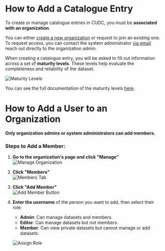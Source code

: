 # How to Add a Catalogue Entry

To create or manage catalogue entries in CUDC, you must be **associated with an organization**.

You can either [create a new organization](/organization/new) or request to join an existing one. To request access, you can contact the system administrator [via email](mailto:support@mail.urbandatacentre.ca) reach out directly to the organization admin.


When creating a catalogue entry, you will be asked to fill out information across a set of **maturity levels**. These levels help evaluate the completeness and reliability of the dataset.

![Maturity Levels]( /udc-react/image-4.png )

You can see the full documentation of the maturity levels [here](/udc-react/tutorial/maturity-levels).



# How to Add a User to an Organization

**Only organization admins or system administrators can add members.**

### Steps to Add a Member:

1. **Go to the organization's page and click "Manage"**  
   ![Manage Organization]( /udc-react/image.png )

2. **Click "Members"**  
   ![Members Tab]( /udc-react/image-1.png )

3. **Click "Add Member"**  
   ![Add Member Button]( /udc-react/image-2.png )

4. **Enter the username** of the person you want to add, then select their role:  
    - **Admin**: Can manage datasets and members.  
    - **Editor**: Can manage datasets but not members.  
    - **Member**: Can view private datasets but cannot manage or add datasets.

   ![Assign Role]( /udc-react/image-3.png )
